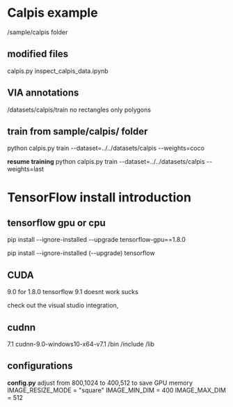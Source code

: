 # Calpis example
/sample/calpis folder

## modified files
calpis.py
inspect_calpis_data.ipynb

## VIA annotations
/datasets/calpis/train
no rectangles only polygons


## train from sample/calpis/ folder
python calpis.py train --dataset=../../datasets/calpis --weights=coco

**resume training**
python calpis.py train --dataset=../../datasets/calpis --weights=last




# TensorFlow install introduction

## tensorflow gpu or cpu
pip install --ignore-installed --upgrade tensorflow-gpu==1.8.0

pip install --ignore-installed (--upgrade) tensorflow

## CUDA
9.0 for 1.8.0 tensorflow
9.1 doesnt work sucks

check out the visual studio integration,

## cudnn
7.1
cudnn-9.0-windows10-x64-v7.1
/bin
/include
/lib


## configurations
**config.py**
adjust from 800,1024 to 400,512 to save GPU memory
IMAGE_RESIZE_MODE = "square"
IMAGE_MIN_DIM = 400
IMAGE_MAX_DIM = 512
